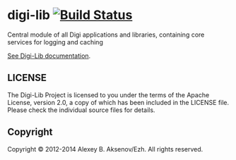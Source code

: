 digi-lib [![Build Status](https://travis-ci.org/ezh/digi-lib.png?branch=master)](https://travis-ci.org/ezh/digi-lib)
========

Central module of all Digi applications and libraries, containing core services for logging and caching

[See Digi-Lib documentation](http://ezh.github.io/digi-lib/).

LICENSE
-------

The Digi-Lib Project is licensed to you under the terms of
the Apache License, version 2.0, a copy of which has been
included in the LICENSE file.
Please check the individual source files for details.

Copyright
---------

Copyright © 2012-2014 Alexey B. Aksenov/Ezh. All rights reserved.
